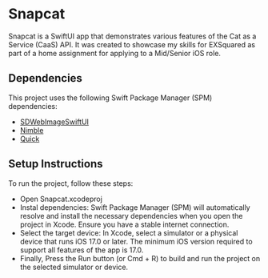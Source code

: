 # Snapcat

Snapcat is a SwiftUI app that demonstrates various features of the Cat as a Service (CaaS) API. It was created to showcase my skills for EXSquared as part of a home assignment for applying to a Mid/Senior iOS role.

## Dependencies

This project uses the following Swift Package Manager (SPM) dependencies:

- [SDWebImageSwiftUI](https://github.com/SDWebImage/SDWebImageSwiftUI.git)
- [Nimble](https://github.com/Quick/Nimble.git)
- [Quick](https://github.com/Quick/Quick.git)

## Setup Instructions

To run the project, follow these steps:

- Open Snapcat.xcodeproj
- Instal dependencies: Swift Package Manager (SPM) will automatically resolve and install the necessary dependencies when you open the project in Xcode. Ensure you have a stable internet connection.
- Select the target device: In Xcode, select a simulator or a physical device that runs iOS 17.0 or later. The minimum iOS version required to support all features of the app is 17.0.
- Finally, Press the Run button (or Cmd + R) to build and run the project on the selected simulator or device.